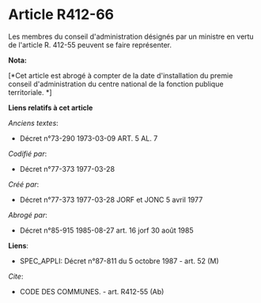 # Article R412-66

Les membres du conseil d'administration désignés par un ministre en vertu de l'article R. 412-55 peuvent se faire
représenter.

**Nota:**

[*Cet article est abrogé à compter de la date d'installation du premie conseil d'administration du centre national de la
fonction publique territoriale. *]

**Liens relatifs à cet article**

_Anciens textes_:

  - Décret n°73-290 1973-03-09 ART. 5 AL. 7

_Codifié par_:

  - Décret n°77-373 1977-03-28

_Créé par_:

  - Décret n°77-373 1977-03-28 JORF et JONC 5 avril 1977

_Abrogé par_:

  - Décret n°85-915 1985-08-27 art. 16 jorf 30 août 1985

**Liens**:

  - SPEC_APPLI: Décret n°87-811 du 5 octobre 1987 - art. 52 (M)

_Cite_:

  - CODE DES COMMUNES. - art. R412-55 (Ab)
